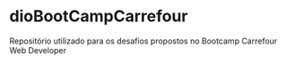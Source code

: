 # dioBootCampCarrefour
Repositório utilizado para os desafios propostos no Bootcamp Carrefour Web Developer
